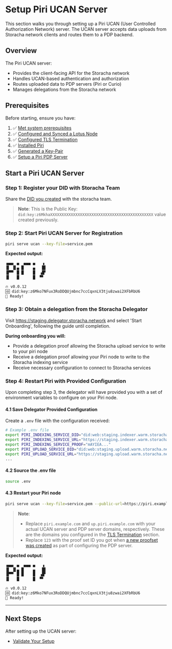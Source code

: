# Setup Piri UCAN Server

This section walks you through setting up a Piri UCAN (User Controlled Authorization Network) server. The UCAN server accepts data uploads from Storacha network clients and routes them to a PDP backend.

## Overview

The Piri UCAN server:
- Provides the client-facing API for the Storacha network
- Handles UCAN-based authentication and authorization
- Routes uploaded data to PDP servers (Piri or Curio)
- Manages delegations from the Storacha network

## Prerequisites

Before starting, ensure you have:

1. ✅ [Met system prerequisites](../setup/prerequisites.md)
2. ✅ [Configured and Synced a Lotus Node](../setup/prerequisites.md#filecoin-prerequisites)
3. ✅ [Configured TLS Termination](../setup/tls-termination.md)
4. ✅ [Installed Piri](../setup/installation.md)
5. ✅ [Generated a Key-Pair](../setup/key-generation.md)
6. ✅ [Setup a Piri PDP Server](./pdp-server.md)

## Start a Piri UCAN Server

### Step 1: Register your DID with Storacha Team

Share the [DID you created](../setup/key-generation.md#generating-a-pem-file--did) with the storacha team. 

> **Note**: This is the Public Key: `did:key:z6MkhaXXXXXXXXXXXXXXXXXXXXXXXXXXXXXXXXXXXXXXXXXXXXX` value created previously.

### Step 2: Start Piri UCAN Server for Registration

```bash
piri serve ucan --key-file=service.pem
```

**Expected output:**
```bash
▗▄▄▖ ▄  ▄▄▄ ▄   ▗
▐▌ ▐▌▄ █    ▄   █▌
▐▛▀▘ █ █    █  ▗█▘
▐▌   █      █  ▀▘

🔥 v0.0.12
🆔 did:key:z6Mko7NFux3RoDDQUjmbnc7ccCqxnLV3tju8zwai2XFbRbU6
🚀 Ready!
```

### Step 3: Obtain a delegation from the Storacha Delegator

Visit https://staging.delegator.storacha.network and select 'Start Onboarding', following the guide until completion. 

**During onboarding you will:**
- Provide a delegation proof allowing the Storacha upload service to write to your piri node
- Receive a delegation proof allowing your Piri node to write to the Storacha indexing service
- Receive necessary configuration to connect to Storacha services

### Step 4: Restart Piri with Provided Configuration

Upon completing step 3, the delegator will have provided you with a set of environment variables to configure on your Piri node.

#### 4.1 Save Delegator Provided Configuration

Create a `.env` file with the configuration received:

```bash
# Example .env file
export PIRI_INDEXING_SERVICE_DID="did:web:staging.indexer.warm.storacha.network"
export PIRI_INDEXING_SERVICE_URL="https://staging.indexer.warm.storacha.network/claims"
export PIRI_INDEXING_SERVICE_PROOF="mAYIEA..."
export PIRI_UPLOAD_SERVICE_DID="did:web:staging.upload.warm.storacha.network"
export PIRI_UPLOAD_SERVICE_URL="https://staging.upload.warm.storacha.network"
...
```

#### 4.2 Source the .env file

```bash
source .env
```

#### 4.3 Restart your Piri node

```bash
piri serve ucan --key-file=service.pem --public-url=https://piri.example.com --pdp-server-url=https://up.piri.example.com --proof-set=123
```

> **Note**:
> - Replace `piri.example.com` and `up.piri.example.com` with your actual UCAN server and PDP server domains, respectively. These are the domains you configured in the [TLS Termination](../setup/tls-termination.md) section.
> - Replace `123` with the proof set ID you got when [a new proofset was created](./pdp-server.md#step-3-create-a-proof-set) as part of configuring the PDP server.

**Expected output:**
```bash
▗▄▄▖ ▄  ▄▄▄ ▄   ▗
▐▌ ▐▌▄ █    ▄   █▌
▐▛▀▘ █ █    █  ▗█▘
▐▌   █      █  ▀▘

🔥 v0.0.12
🆔 did:key:z6Mko7NFux3RoDDQUjmbnc7ccCqxnLV3tju8zwai2XFbRbU6
🚀 Ready!
```

---

## Next Steps

After setting up the UCAN server:
- [Validate Your Setup](../setup/validation.md)

